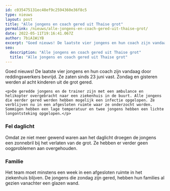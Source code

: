 ```yaml
---
id: c035475131ec48ef9c2594360e36f8c5
type: nieuws
layout: post
title: "Alle jongens en coach gered uit Thaise grot"
permalink: /nieuws/alle-jongens-en-coach-gered-uit-thaise-grot/
date: 2022-05-11T19:16:41.067Z
author: 7biA1WiYB
excerpt: "Goed nieuws! De laatste vier jongens en hun coach zijn vandaag door reddingswerkers bevrijd. Ze zaten sinds 23 juni vast. Zondag en gisteren werden al acht kinderen uit de grot gered.  "
seo:
  description: "Alle jongens en coach gered uit Thaise grot"
  title: "Alle jongens en coach gered uit Thaise grot"
---
```

Goed nieuws! De laatste vier jongens en hun coach zijn vandaag door reddingswerkers bevrijd. Ze zaten sinds 23 juni vast. Zondag en gisteren werden al acht kinderen uit de grot gered.  

    <p>De geredde jongens en de trainer zijn met een ambulance en helikopter overgebracht naar een ziekenhuis in de buurt. Alle jongens die eerder gered werden hebben mogelijk een infectie opgelopen. Ze verblijven nu in een afgesloten ruimte waar ze onderzocht worden. Sommigen hebben een lage temperatuur en twee jongens hebben een lichte longontsteking opgelopen.</p>
<h3>Fel daglicht</h3>
<p>Omdat ze niet meer gewend waren aan het daglicht droegen de jongens een zonnebril bij het verlaten van de grot. Ze hebben er verder geen oogproblemen aan overgehouden.</p>
<h3>Familie</h3>
<p>Het team moet minstens een week in een afgesloten ruimte in het ziekenhuis blijven. De jongens die zondag zijn gered, hebben hun families al gezien vanachter een glazen wand.</p>  
